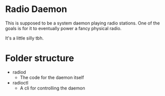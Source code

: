 # Radio Daemon

This is supposed to be a system daemon playing radio stations. 
One of the goals is for it to eventually power a fancy physical radio.

It's a little silly tbh.

# Folder structure

- radiod
    - The code for the daemon itself
- radioctl
    - A cli for controlling the daemon
